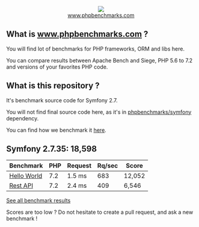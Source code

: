 <p align="center">
  <img src="http://www.phpbenchmarks.com/images/logo_github.png">
  <br>
  <a href="http://www.phpbenchmarks.com" target="_blank">www.phpbenchmarks.com</a>
</p>

## What is www.phpbenchmarks.com ?

You will find lot of benchmarks for PHP frameworks, ORM and libs here.

You can compare results between Apache Bench and Siege, PHP 5.6 to 7.2 and versions of your favorites PHP code.

## What is this repository ?

It's benchmark source code for Symfony 2.7.

You will not find final source code here, as it's in [phpbenchmarks/symfony](https://github.com/phpbenchmarks/symfony/tree/1.0.0) dependency.

You can find how we benchmark it [here](http://www.phpbenchmarks.com/en/benchmark-protocol).

## Symfony 2.7.35: 18,598

Benchmark | PHP | Request | Rq/sec | Score
--------- | --- | ------- | ------ | -----
[Hello World](http://www.phpbenchmarks.com/en/benchmark/apache-bench/php-7.2/symfony-2.7.html#benchmark-hello-world) | 7.2 | 1.5 ms | 683 | 12,052
[Rest API](http://www.phpbenchmarks.com/en/benchmark/apache-bench/php-7.2/symfony-2.7.html#benchmark-rest) | 7.2 | 2.4 ms | 409 | 6,546

[See all benchmark results](http://www.phpbenchmarks.com/en/benchmark/apache-bench/php-7.2/symfony-2.7.html)

Scores are too low ? Do not hesitate to create a pull request, and ask a new benchmark !
